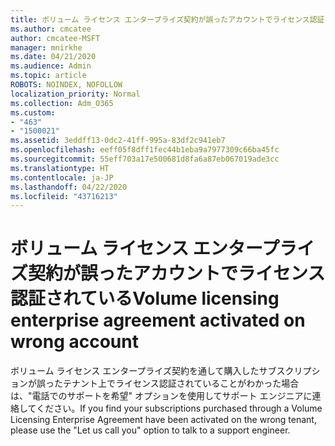 ```yaml
---
title: ボリューム ライセンス エンタープライズ契約が誤ったアカウントでライセンス認証されている
ms.author: cmcatee
author: cmcatee-MSFT
manager: mnirkhe
ms.date: 04/21/2020
ms.audience: Admin
ms.topic: article
ROBOTS: NOINDEX, NOFOLLOW
localization_priority: Normal
ms.collection: Adm_O365
ms.custom:
- "463"
- "1500021"
ms.assetid: 3eddff13-0dc2-41ff-995a-83df2c941eb7
ms.openlocfilehash: eeff05f8dff1fec44b1eba9a7977309c66ba45fc
ms.sourcegitcommit: 55eff703a17e500681d8fa6a87eb067019ade3cc
ms.translationtype: HT
ms.contentlocale: ja-JP
ms.lasthandoff: 04/22/2020
ms.locfileid: "43716213"
---
```

# <a name="volume-licensing-enterprise-agreement-activated-on-wrong-account"></a><span data-ttu-id="37760-102">ボリューム ライセンス エンタープライズ契約が誤ったアカウントでライセンス認証されている</span><span class="sxs-lookup"><span data-stu-id="37760-102">Volume licensing enterprise agreement activated on wrong account</span></span>

<span data-ttu-id="37760-103">ボリューム ライセンス エンタープライズ契約を通して購入したサブスクリプションが誤ったテナント上でライセンス認証されていることがわかった場合は、"電話でのサポートを希望" オプションを使用してサポート エンジニアに連絡してください。</span><span class="sxs-lookup"><span data-stu-id="37760-103">If you find your subscriptions purchased through a Volume Licensing Enterprise Agreement have been activated on the wrong tenant, please use the "Let us call you" option to talk to a support engineer.</span></span>